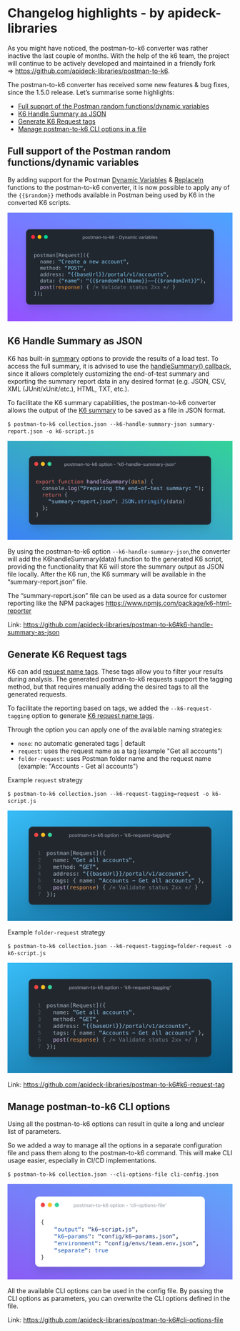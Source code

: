 # Changelog highlights - by apideck-libraries

As you might have noticed, the postman-to-k6 converter was rather inactive the last couple of months. With the help of the k6 team, the project will continue to be actively developed and maintained in a friendly fork => https://github.com/apideck-libraries/postman-to-k6. 

The postman-to-k6 converter has received some new features & bug fixes, since the 1.5.0 release. Let’s summarise some
highlights:

- [Full support of the Postman random functions/dynamic variables](#full-support-of-the-postman-random-functionsdynamic-variables)
- [K6 Handle Summary as JSON](#k6-handle-summary-as-json)
- [Generate K6 Request tags](#generate-k6-request-tags)
- [Manage postman-to-k6 CLI options in a file](#manage-postman-to-k6-cli-options)

## Full support of the Postman random functions/dynamic variables

By adding support for the
Postman [Dynamic Variables](https://learning.postman.com/docs/writing-scripts/script-references/variables-list/)
& [ReplaceIn](https://learning.postman.com/docs/writing-scripts/script-references/postman-sandbox-api-reference/#using-variables-in-scripts)
functions to the postman-to-k6 converter, it is now possible to apply any of the `{{$random}}` methods available in
Postman being used by K6 in the converted K6 scripts.

![](./assets/k6-pm-dynamic-variables.png)

## K6 Handle Summary as JSON

K6 has built-in [summary](https://k6.io/docs/results-visualization/end-of-test-summary/#handlesummary-callback) options
to provide the results of a load test. To access the full summary, it is advised to use
the [handleSummary() callback](https://k6.io/docs/results-visualization/end-of-test-summary#handlesummary-callback),
since it allows completely customizing the end-of-test summary and exporting the summary report data in any desired
format (e.g. JSON, CSV, XML (JUnit/xUnit/etc.), HTML, TXT, etc.).

To facilitate the K6 summary capabilities, the postman-to-k6 converter allows the output of
the [K6 summary](https://k6.io/docs/results-visualization/end-of-test-summary/#handlesummary-callback) to be saved as a
file in JSON format.

```shell
$ postman-to-k6 collection.json --k6-handle-summary-json summary-report.json -o k6-script.js
```

![](./assets/k6-handle-summary.png)

By using the postman-to-k6 option `--k6-handle-summary-json`,the converter will add the K6handleSummary(data) function to
the generated K6 script, providing the functionality that K6 will store the summary output as JSON file locally. After
the K6 run, the K6 summary will be available in the “summary-report.json” file.

The “summary-report.json” file can be used as a data source for customer reporting
like the NPM packages <https://www.npmjs.com/package/k6-html-reporter>

Link: <https://github.com/apideck-libraries/postman-to-k6#k6-handle-summary-as-json>

## Generate K6 Request tags

K6 can add [ request name tags](https://k6.io/docs/using-k6/http-requests/#http-request-tags). These tags allow you to
filter your results during analysis. The generated postman-to-k6 requests support the tagging method, but that requires
manually adding the desired tags to all the generated requests.

To facilitate the reporting based on tags, we added the `--k6-request-tagging` option to
generate [K6 request name tags](https://k6.io/docs/using-k6/http-requests/#http-request-tags).

Through the option you can apply one of the available naming strategies:

- `none`: no automatic generated tags | default
- `request`: uses the request name as a tag (example "Get all accounts")
- `folder-request`: uses Postman folder name and the request name (example: "Accounts - Get all accounts")

Example `request` strategy

```shell
$ postman-to-k6 collection.json --k6-request-tagging=request -o k6-script.js
```

![](./assets/k6-request-tagging.png)

Example `folder-request` strategy

```shell
$ postman-to-k6 collection.json --k6-request-tagging=folder-request -o k6-script.js
```

![](./assets/k6-request-folder-tagging.png)

Link: <https://github.com/apideck-libraries/postman-to-k6#k6-request-tag>

## Manage postman-to-k6 CLI options

Using all the postman-to-k6 options can result in quite a long and unclear list of parameters.

So we added a way to manage all the options in a separate configuration file and pass them along to the postman-to-k6
command. This will make CLI usage easier, especially in CI/CD implementations.

```shell
$ postman-to-k6 collection.json --cli-options-file cli-config.json
```

![](./assets/k6-cli-options-file.png)

All the available CLI options can be used in the config file. By passing the CLI options as parameters, you can
overwrite the CLI options defined in the file.

Link: <https://github.com/apideck-libraries/postman-to-k6#cli-options-file>
